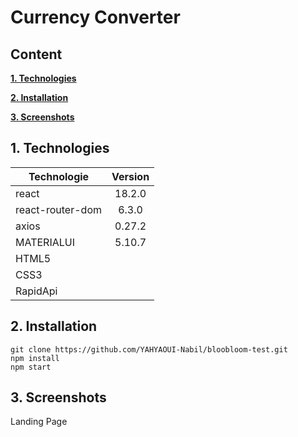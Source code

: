 # Currency Converter

## Content

**[1. Technologies](#heading--1)**

**[2. Installation](#heading--2)**

**[3. Screenshots](#heading--3)**

## 1. Technologies <a name="heading--1"/>

| Technologie    | Version |
| -------------- | :-----: |
| react          | 18.2.0  |
| react-router-dom |  6.3.0  |
| axios | 0.27.2 |
| MATERIALUI | 5.10.7 |
| HTML5    |   |
| CSS3   |   |
| RapidApi |  |


## 2. Installation <a name="heading--2"/>

```
git clone https://github.com/YAHYAOUI-Nabil/bloobloom-test.git
npm install
npm start
```



## 3. Screenshots <a name="heading--3"/>

Landing Page


